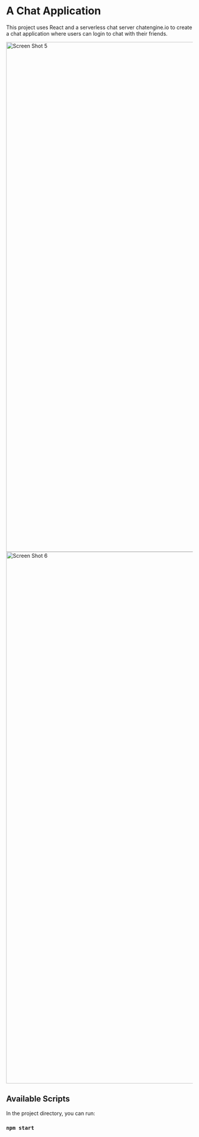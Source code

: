 # A Chat Application

This project uses React and a serverless chat server chatengine.io to create a chat application where users can login to chat with their friends.

<img width="1376" alt="Screen Shot 5" src="https://user-images.githubusercontent.com/63085397/121146545-e1d96300-c7f4-11eb-9200-a66f10833df1.png">
<img width="1435" alt="Screen Shot 6" src="https://user-images.githubusercontent.com/63085397/121146568-e736ad80-c7f4-11eb-842c-790727499a0b.png">


## Available Scripts

In the project directory, you can run:

### `npm start`


